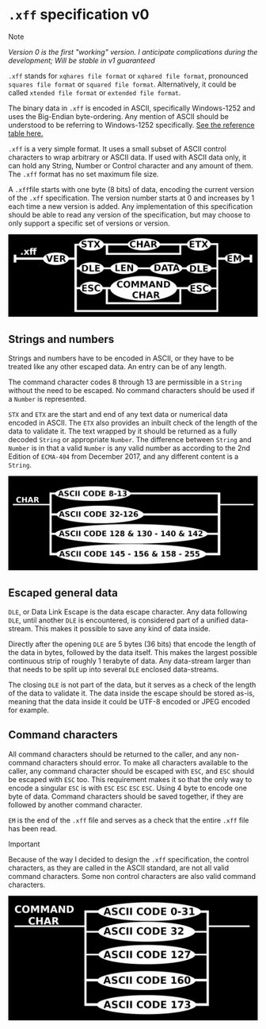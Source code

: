 # `.xff` specification v0

> [!note]
> *Version 0 is the first "working" version. I anticipate complications during the development; Will be stable in v1 guaranteed*

`.xff` stands for `xqhares file format` or `xqhared file format`, pronounced `squares file format` or `squared file format`.
Alternatively, it could be called `xtended file format` or `extended file format`.

The binary data in `.xff` is encoded in ASCII, specifically Windows-1252 and uses the Big-Endian byte-ordering.
Any mention of ASCII should be understood to be referring to Windows-1252 specifically. 
[See the reference table here.](ascii-reference.md)

`.xff` is a very simple format. It uses a small subset of ASCII control characters to wrap arbitrary or ASCII data.
If used with ASCII data only, it can hold any String, Number or Control character and any amount of them.
The `.xff` format has no set maximum file size.

A `.xff`file starts with one byte (8 bits) of data, encoding the current version of the `.xff` specification.
The version number starts at 0 and increases by 1 each time a new version is added.
Any implementation of this specification should be able to read any version of the specification, but may choose to only support a specific set of versions or version.

![Chart of the composition of a `.xff` file in token form.](../pictures/xff-main-chart.jpeg)

## Strings and numbers
Strings and numbers have to be encoded in ASCII, or they have to be treated like any other escaped data.
An entry can be of any length.

The command character codes 8 through 13 are permissible in a `String` without the need to be escaped.
No command characters should be used if a `Number` is represented.

`STX` and `ETX` are the start and end of any text data or numerical data encoded in ASCII.
The `ETX` also provides an inbuilt check of the length of the data to validate it.
The text wrapped by it should be returned as a fully decoded `String` or appropriate `Number`.
The difference between `String` and `Number` is in that a valid `Number` is any valid number as according to the 2nd Edition of `ECMA-404` from December 2017, and any different content is a `String`.

![Chart of the composition of a character in token form.](../pictures/xff-char-chart.jpeg)

## Escaped general data
`DLE`, or Data Link Escape is the data escape character. 
Any data following `DLE`, until another `DLE` is encountered, is considered part of a unified data-stream. This makes it possible to save any kind of data inside.

Directly after the opening `DLE` are 5 bytes (36 bits) that encode the length of the data in bytes, followed by the data itself.
This makes the largest possible continuous strip of roughly 1 terabyte of data.
Any data-stream larger than that needs to be split up into several `DLE` enclosed data-streams.

The closing `DLE` is not part of the data, but it serves as a check of the length of the data to validate it.
The data inside the escape should be stored as-is, meaning that the data inside it could be UTF-8 encoded or JPEG encoded for example.

## Command characters
All command characters should be returned to the caller, and any non-command characters should error.
To make all characters available to the caller, any command character should be escaped with `ESC`, and `ESC` should be escaped with `ESC` too.
This requirement makes it so that the only way to encode a singular `ESC` is with `ESC` `ESC` `ESC` `ESC`. Using 4 byte to encode one byte of data. 
Command characters should be saved together, if they are followed by another command character.

`EM` is the end of the `.xff` file and serves as a check that the entire `.xff` file has been read.

> [!important]
> Because of the way I decided to design the `.xff` specification, the control characters, as they are called in the ASCII standard, are not all valid command characters.
> Some non control characters are also valid command characters.

![Chart of the composition of a command character in token form.](../pictures/xff-cmd-char-chart.jpeg)

